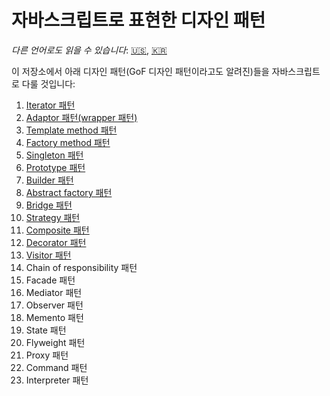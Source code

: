 # 자바스크립트로 표현한 디자인 패턴

*다른 언어로도 읽을 수 있습니다*: [🇺🇸](https://github.com/ygnoh/design-patterns-in-javascript/blob/master/README.md), [🇰🇷](https://github.com/ygnoh/design-patterns-in-javascript/blob/master/README.ko.md)

이 저장소에서 아래 디자인 패턴(GoF 디자인 패턴이라고도 알려진)들을 자바스크립트로 다룰 것입니다:

1. [Iterator 패턴](https://github.com/ygnoh/design-patterns-in-javascript/tree/master/01-iterator-pattern)
2. [Adaptor 패턴(wrapper 패턴)](https://github.com/ygnoh/design-patterns-in-javascript/tree/master/02-Adapter(wrapper)-pattern)
3. [Template method 패턴](https://github.com/ygnoh/design-patterns-in-javascript/tree/master/03-Template-method-pattern)
4. [Factory method 패턴](https://github.com/ygnoh/design-patterns-in-javascript/tree/master/04-factory-method-pattern)
5. [Singleton 패턴](https://github.com/ygnoh/design-patterns-in-javascript/tree/master/05-singleton-pattern)
6. [Prototype 패턴](https://github.com/ygnoh/design-patterns-in-javascript/tree/master/06-prototype-pattern)
7. [Builder 패턴](https://github.com/ygnoh/design-patterns-in-javascript/tree/master/07-builder-pattern)
8. [Abstract factory 패턴](https://github.com/ygnoh/design-patterns-in-javascript/tree/master/08-abstract-factory-pattern)
9. [Bridge 패턴](https://github.com/ygnoh/design-patterns-in-javascript/tree/master/09-bridge-pattern)
10. [Strategy 패턴](https://github.com/ygnoh/design-patterns-in-javascript/tree/master/10-strategy-pattern)
11. [Composite 패턴](https://github.com/ygnoh/design-patterns-in-javascript/tree/master/11-composite-pattern)
12. [Decorator 패턴](https://github.com/ygnoh/design-patterns-in-javascript/tree/master/12-decorator-pattern)
13. [Visitor 패턴](https://github.com/ygnoh/design-patterns-in-javascript/tree/master/13-visitor-pattern)
14. Chain of responsibility 패턴
15. Facade 패턴
16. Mediator 패턴
17. Observer 패턴
18. Memento 패턴
19. State 패턴
20. Flyweight 패턴
21. Proxy 패턴
22. Command 패턴
23. Interpreter 패턴
